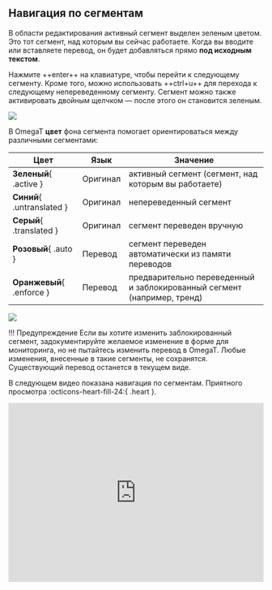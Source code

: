 ## Навигация по сегментам

В области редактирования активный сегмент выделен зеленым цветом. Это тот сегмент, над которым вы сейчас работаете. Когда вы вводите или вставляете перевод, он будет добавляться прямо **под исходным текстом**.

Нажмите ++enter++ на клавиатуре, чтобы перейти к следующему сегменту. Кроме того, можно использовать ++ctrl+u++ для перехода к следующему непереведенному сегменту.
Сегмент можно также активировать двойным щелчком — после этого он становится зеленым.

![](../_img/07_active_segment.jpg)

В OmegaT **цвет** фона сегмента помогает ориентироваться между различными сегментами:

| Цвет | Язык | Значение |
| ------------------------- | -------- | ----------------------------------------------- |
| **Зеленый**{ .active } | Оригинал | активный сегмент (сегмент, над которым вы работаете) |
| **Синий**{ .untranslated } | Оригинал | непереведенный сегмент |
| **Серый**{ .translated } | Оригинал | сегмент переведен вручную |
| **Розовый**{ .auto } | Перевод | сегмент переведен автоматически из памяти переводов |
| **Оранжевый**{ .enforce } | Перевод | предварительно переведенный и заблокированный сегмент (например, тренд) |

![](../_img/08_color_coding.jpg)

<!-- @todo: add pink pretranslate -->

<!-- prettier-ignore -->
!!! Предупреждение
    Если вы хотите изменить заблокированный сегмент, задокументируйте желаемое изменение в форме для мониторинга, но не пытайтесь изменить перевод в OmegaT. Любые изменения, внесенные в такие сегменты, не сохранятся. Существующий перевод останется в текущем виде.

В следующем видео показана навигация по сегментам. Приятного просмотра :octicons-heart-fill-24:{ .heart }.

<div style="padding:69.95% 0 0 0;position:relative;"><iframe src="https://player.vimeo.com/video/780443426?h=f715fb64e6" style="position:absolute;top:0;left:0;width:100%;height:100%;" frameborder="0" allow="autoplay; fullscreen; picture-in-picture" allowfullscreen></iframe></div><script src="https://player.vimeo.com/api/player.js"></script>
